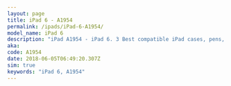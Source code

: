 ```yaml
---
layout: page
title: iPad 6 - A1954
permalink: /ipads/iPad-6-A1954/
model_name: iPad 6
description: "iPad A1954 - iPad 6. 3 Best compatible iPad cases, pens, chargers and keyboards."
aka: 
code: A1954
date: 2018-06-05T06:49:20.307Z
sim: true
keywords: "iPad 6, A1954"
---
```

